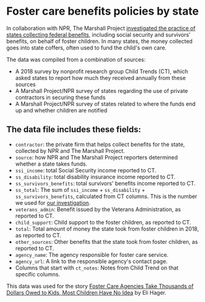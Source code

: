 # Foster care benefits policies by state

In collaboration with NPR, The Marshall Project [investigated the practice of states collecting federal benefits](https://www.themarshallproject.org/2021/04/22/foster-care-agencies-take-thousands-of-dollars-owed-to-kids-most-children-have-no-idea), including social security and survivors' benefits, on behalf of foster children. In many states, the money collected goes into state coffers, often used to fund the child's own care.

The data was compiled from a combination of sources:

* A 2018 survey by nonprofit research group Child Trends (CT), which asked states to report how much they received annually from these sources
* A Marshall Project/NPR survey of states regarding the use of private contractors in securing these funds
* A Marshall Project/NPR survey of states related to where the funds end up and whether children are notified


## The data file includes these fields:

* `contractor`: the private firm that helps collect benefits for the state, collected by NPR and The Marshall Project.
* `source`: how NPR and The Marshall Project reporters determined whether a state takes funds.
* `ssi_income`: total Social Security income reported to CT.
* `ss_disability`: total disability insurance income reported to CT.
* `ss_survivors_benefits`: total survivors' benefits income reported to CT.
* `ss_total`: The sum of `ssi_income` + `ss_disability` + `ss_survivors_benefits`, calculated from CT columns. This is the number we used for [our investigation](https://www.themarshallproject.org/2021/04/22/foster-care-agencies-take-thousands-of-dollars-owed-to-kids-most-children-have-no-idea).
* `veterans_admin`: Benefit issued by the Veterans Administration, as reported to CT.
* `child_support`: Child support to the foster children, as reported to CT.
* `total`: Total amount of money the state took from foster children in 2018, as reported to CT.
* `other_sources`: Other benefits that the state took from foster children, as reported to CT.
* `agency_name`: The agency responsible for foster care service.
* `agency_url`: A link to the responsible agency's contact page.
* Columns that start with `ct_notes`: Notes from Child Trend on that specific columns.

This data was used for the story [Foster Care Agencies Take Thousands of Dollars Owed to Kids, Most Children Have No Idea](https://www.themarshallproject.org/2021/04/22/foster-care-agencies-take-thousands-of-dollars-owed-to-kids-most-children-have-no-idea) by Eli Hager.
